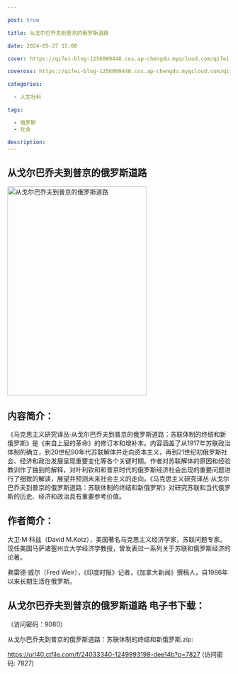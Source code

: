 ```yaml
---

post: true

title: 从戈尔巴乔夫到普京的俄罗斯道路

date: 2024-05-27 15:00

cover: https://qifei-blog-1256009448.cos.ap-chengdu.myqcloud.com/qifei-blog/660a742b9f345e8d03d65d69.jpg

coveross: https://qifei-blog-1256009448.cos.ap-chengdu.myqcloud.com/qifei-blog/660a742b9f345e8d03d65d69.jpg

categories:

  - 人文社科

tags:

  - 俄罗斯
  - 社会

description:
---
```


## 从戈尔巴乔夫到普京的俄罗斯道路
<img alt="从戈尔巴乔夫到普京的俄罗斯道路 " class="aligncenter loaded" data-was-processed="true" decoding="async" fetchpriority="high" height="471" src="https://qifei-blog-1256009448.cos.ap-chengdu.myqcloud.com/qifei-blog/660a742b9f345e8d03d65d69.jpg" style="cursor: zoom-in;" width="314"/>

## 内容简介：

《马克思主义研究译丛·从戈尔巴乔夫到普京的俄罗斯道路：苏联体制的终结和新俄罗斯》是《来自上层的革命》的修订本和增补本。内容涵盖了从1917年苏联政治体制的确立，到20世纪90年代苏联解体并走向资本主义，再到21世纪初俄罗斯社会、经济和政治发展呈现重要变化等各个关键时期。作者对苏联解体的原因和经验教训作了独到的解释，对叶利钦和和普京时代的俄罗斯经济社会出现的重要问题进行了细致的解读，展望并预测未来社会主义的走向。《马克思主义研究译丛·从戈尔巴乔夫到普京的俄罗斯道路：苏联体制的终结和新俄罗斯》对研究苏联和当代俄罗斯的历史、经济和政治具有重要参考价值。

## 作者简介：

大卫·M·科兹（David M.Kotz），美国著名马克思主义经济学家，苏联问题专家。现任美国马萨诸塞州立大学经济学教授，曾发表过一系列关于苏联和俄罗斯经济的论著。

弗雷德·威尔（Fred Weir），《印度时报》记者，《加拿大新闻》撰稿人，自1986年以来长期生活在俄罗斯。

## 从戈尔巴乔夫到普京的俄罗斯道路 电子书下载：

 （访问密码：9080）

从戈尔巴乔夫到普京的俄罗斯道路：苏联体制的终结和新俄罗斯.zip: 

https://url40.ctfile.com/f/24033340-1249993198-dee14b?p=7827 (访问密码: 7827)
